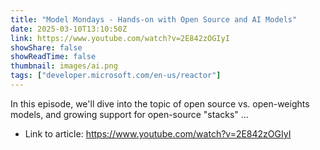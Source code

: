 ```yaml
---
title: "Model Mondays - Hands-on with Open Source and AI Models"
date: 2025-03-10T13:10:50Z
link: https://www.youtube.com/watch?v=2E842zOGIyI
showShare: false
showReadTime: false
thumbnail: images/ai.png
tags: ["developer.microsoft.com/en-us/reactor"]
---
```

In this episode, we'll dive into the topic of open source vs. open-weights models, and growing support for open-source "stacks" ...

- Link to article: https://www.youtube.com/watch?v=2E842zOGIyI